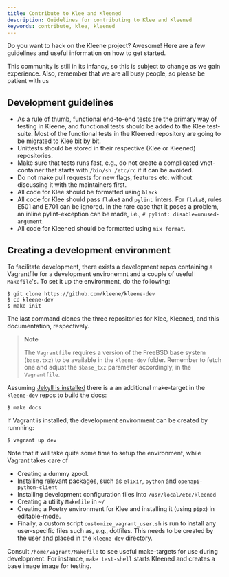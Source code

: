 ```yaml
---
title: Contribute to Klee and Kleened
description: Guidelines for contributing to Klee and Kleened
keywords: contribute, klee, kleened
---
```


Do you want to hack on the Kleene project? Awesome!
Here are a few guidelines and useful information on how to get started.

This community is still in its infancy, so this is subject to change as
we gain experience. Also, remember that we are all busy people, so please
be patient with us

## Development guidelines

- As a rule of thumb, functional end-to-end tests are the primary way of testing in
  Kleene, and functional tests should be added to the Klee test-suite. Most of the
  functional tests in the Kleened repository are going to be migrated to Klee bit by bit.
- Unittests should be stored in their respective (Klee or Kleened) repositories.
- Make sure that tests runs fast, e.g., do not create a complicated vnet-container that starts with `/bin/sh /etc/rc`
  if it can be avoided.
- Do not make pull requests for new flags, features etc. without discussing it with
  the maintainers first.
- All code for Klee should be formatted using `black`
- All code for Klee should pass `flake8` and `pylint` linters. For `flake8`, rules E501 and E701 can be ignored.
  In the rare case that it poses a problem, an inline pylint-exception can be made, i.e., `# pylint: disable=unused-argument`.
- All code for Kleened should be formatted using `mix format`.

## Creating a development environment

To facilitate development, there exists a development repos containing a
Vagrantfile for a development environemnt and a couple of useful `Makefile`'s.
To set it up the environment, do the following:

```console
$ git clone https://github.com/kleene/kleene-dev
$ cd kleene-dev
$ make init
```

The last command clones the three repositories for Klee, Kleened, and this
documentation, respectively.

> **Note**
>
> The `Vagrantfile` requires a version of the FreeBSD base system (`base.txz`)
> to be available in the `kleene-dev` folder.
> Remember to fetch one and adjust the `$base_txz` parameter accordingly,
> in the `Vagrantfile`.

Assuming [Jekyll is installed](/contribute/contribute-guide/#build-and-preview-the-docs-locally)
there is a an additional make-target in the `kleene-dev` repos to build the
docs:

```console
$ make docs
```

If Vagrant is installed, the development environment can be created by runnning:

```console
$ vagrant up dev
```

Note that it will take quite some time to setup the environment, while Vagrant
takes care of

- Creating a dummy zpool.
- Installing relevant packages, such as `elixir`, `python` and `openapi-python-client`
- Installing development configuration files into `/usr/local/etc/kleened`
- Creating a utility `Makefile` in `~/`
- Creating a Poetry environment for Klee and installing it (using `pipx`) in editable-mode.
- Finally, a custom script `customize_vagrant_user.sh` is run to install any user-specific files such as,
  e.g., dotfiles. This needs to be created by the user and placed in the
  `kleene-dev` directory.

Consult `/home/vagrant/Makefile` to see useful make-targets for use during
development. For instance, `make test-shell` starts Kleened and creates a
base image image for testing.
